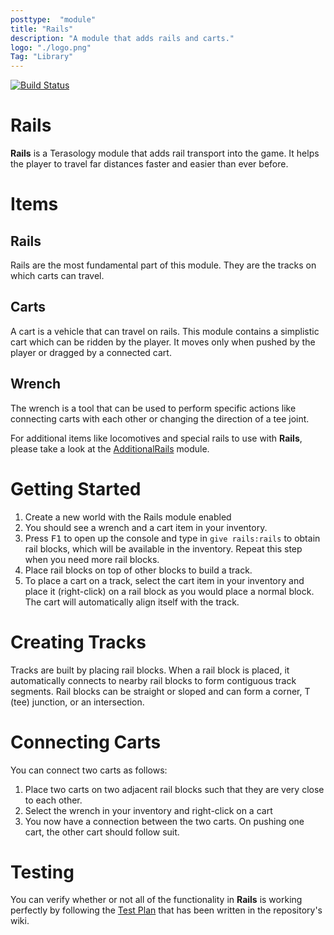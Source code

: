 ```yaml
---
posttype:  "module"  
title: "Rails"
description: "A module that adds rails and carts."
logo: "./logo.png"
Tag: "Library"
---
```

[![Build Status](http://jenkins.terasology.org/view/Modules/job/Rails/badge/icon)](http://jenkins.terasology.org/view/Modules/job/Rails/)

Rails
=====
**Rails** is a Terasology module that adds rail transport into the game. It helps the player to travel far distances faster and easier than ever before.

Items
=====

## Rails
Rails are the most fundamental part of this module. They are the tracks on which carts can travel.
  
## Carts
A cart is a vehicle that can travel on rails. This module contains a simplistic cart which can be ridden by the player. It moves only when pushed by the player or dragged by a connected cart.

## Wrench
The wrench is a tool that can be used to perform specific actions like connecting carts with each other or changing the direction of a tee joint.

For additional items like locomotives and special rails to use with **Rails**, please take a look at the [AdditionalRails](https://github.com/Terasology/AdditionalRails) module.

Getting Started
======
1. Create a new world with the Rails module enabled
2. You should see a wrench and a cart item in your inventory.
3. Press <kbd>F1</kbd> to open up the console and type in `give rails:rails` to obtain rail blocks, which will be available in the inventory. Repeat this step when you need more rail blocks.
4. Place rail blocks on top of other blocks to build a track.
5. To place a cart on a track, select the cart item in your inventory and place it (right-click) on a rail block as you would place a normal block. The cart will automatically align itself with the track.

Creating Tracks
=====
Tracks are built by placing rail blocks. When a rail block is placed, it automatically connects to nearby rail blocks to form contiguous track segments. Rail blocks can be straight or sloped and can form a corner, T (tee) junction, or an intersection.

Connecting Carts
=====

You can connect two carts as follows:

 1. Place two carts on two adjacent rail blocks such that they are very close to each other.
 2. Select the wrench in your inventory and right-click on a cart
 3. You now have a connection between the two carts. On pushing one cart, the other cart should follow suit.

Testing
=====
You can verify whether or not all of the functionality in **Rails** is working perfectly by following the [Test Plan](https://github.com/Terasology/Rails/wiki/Rails-Test-Plan) that has been written in the repository's wiki.
